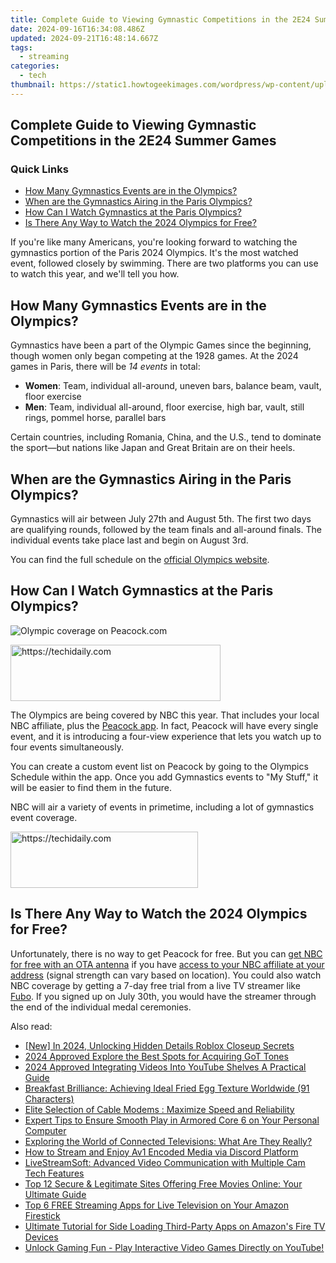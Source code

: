 ```yaml
---
title: Complete Guide to Viewing Gymnastic Competitions in the 2E24 Summer Games
date: 2024-09-16T16:34:08.486Z
updated: 2024-09-21T16:48:14.667Z
tags:
  - streaming
categories:
  - tech
thumbnail: https://static1.howtogeekimages.com/wordpress/wp-content/uploads/2024/07/a-gymnast-performing-with-the-olympics-logo-in-the-background.jpg
---
```


## Complete Guide to Viewing Gymnastic Competitions in the 2E24 Summer Games

### Quick Links

* [How Many Gymnastics Events are in the Olympics?](https://smart-video-creator.techidaily.com/in-2024-10-best-meme-generator-apps-for-android-and-ios/)
* [When are the Gymnastics Airing in the Paris Olympics?](https://digital-screen-recording.techidaily.com/updated-2024-approved-digital-gurus-choice-best-5-web-video-recorders/)
* [How Can I Watch Gymnastics at the Paris Olympics?](https://iphone-unlock.techidaily.com/how-to-fix-auto-lock-greyed-out-on-apple-iphone-se-2022-drfone-by-drfone-ios/)
* [Is There Any Way to Watch the 2024 Olympics for Free?](https://facebook-video-files.techidaily.com/new-in-2024-resolving-partial-muting-in-facebook-video-chats-updated-guide/)

 If you're like many Americans, you're looking forward to watching the gymnastics portion of the Paris 2024 Olympics. It's the most watched event, followed closely by swimming. There are two platforms you can use to watch this year, and we'll tell you how.

##  How Many Gymnastics Events are in the Olympics?

 Gymnastics have been a part of the Olympic Games since the beginning, though women only began competing at the 1928 games. At the 2024 games in Paris, there will be _14 events_ in total:

* **Women**: Team, individual all-around, uneven bars, balance beam, vault, floor exercise
* **Men**: Team, individual all-around, floor exercise, high bar, vault, still rings, pommel horse, parallel bars

 Certain countries, including Romania, China, and the U.S., tend to dominate the sport—but nations like Japan and Great Britain are on their heels.

##  When are the Gymnastics Airing in the Paris Olympics?

 Gymnastics will air between July 27th and August 5th. The first two days are qualifying rounds, followed by the team finals and all-around finals. The individual events take place last and begin on August 3rd.

 You can find the full schedule on the [official Olympics website](https://olympics.com/en/paris-2024/schedule/artistic-gymnastics?day=27-july).

##  How Can I Watch Gymnastics at the Paris Olympics?

![Olympic coverage on Peacock.com](https://static1.howtogeekimages.com/wordpress/wp-content/uploads/2024/07/2024-07-19_12-55-57.png) 

<!-- affiliate ads begin -->
<a href="https://aligracehair.sjv.io/c/5597632/2135358/19272" target="_top" id="2135358">
  <img src="//a.impactradius-go.com/display-ad/19272-2135358" border="0" alt="https://techidaily.com" width="336" height="90"/>
</a>
<img height="0" width="0" src="https://aligracehair.sjv.io/i/5597632/2135358/19272" style="position:absolute;visibility:hidden;" border="0" />
<!-- affiliate ads end -->

 The Olympics are being covered by NBC this year. That includes your local NBC affiliate, plus the [Peacock app](https://www.peacocktv.com/). In fact, Peacock will have every single event, and it is introducing a four-view experience that lets you watch up to four events simultaneously.

 You can create a custom event list on Peacock by going to the Olympics Schedule within the app. Once you add Gymnastics events to "My Stuff," it will be easier to find them in the future.

 NBC will air a variety of events in primetime, including a lot of gymnastics event coverage.

<!-- affiliate ads begin -->
<a href="https://aligracehair.sjv.io/c/5597632/1915805/19272" target="_top" id="1915805">
  <img src="//a.impactradius-go.com/display-ad/19272-1915805" border="0" alt="https://techidaily.com" width="300" height="90"/>
</a>
<img height="0" width="0" src="https://aligracehair.sjv.io/i/5597632/1915805/19272" style="position:absolute;visibility:hidden;" border="0" />
<!-- affiliate ads end -->

##  Is There Any Way to Watch the 2024 Olympics for Free?

 Unfortunately, there is no way to get Peacock for free. But you can [get NBC for free with an OTA antenna](https://sound-issues.techidaily.com/how-to-fix-a-non-functioning-steelseries-arctis-pro-microphone-complete-solution/) if you have [access to your NBC affiliate at your address](https://twitter-videos.techidaily.com/updated-crossing-platforms-upload-video-to-twittertumblr/) (signal strength can vary based on location). You could also watch NBC coverage by getting a 7-day free trial from a live TV streamer like [Fubo](https://www.fubo.tv/). If you signed up on July 30th, you would have the streamer through the end of the individual medal ceremonies.

<ins class="adsbygoogle"
     style="display:block"
     data-ad-format="autorelaxed"
     data-ad-client="ca-pub-7571918770474297"
     data-ad-slot="1223367746"></ins>

<ins class="adsbygoogle"
     style="display:block"
     data-ad-client="ca-pub-7571918770474297"
     data-ad-slot="8358498916"
     data-ad-format="auto"
     data-full-width-responsive="true"></ins>

<span class="atpl-alsoreadstyle">Also read:</span>
<div><ul>
<li><a href="https://fox-hovers.techidaily.com/new-in-2024-unlocking-hidden-details-roblox-closeup-secrets/"><u>[New] In 2024, Unlocking Hidden Details Roblox Closeup Secrets</u></a></li>
<li><a href="https://fox-helps.techidaily.com/2024-approved-explore-the-best-spots-for-acquiring-got-tones/"><u>2024 Approved Explore the Best Spots for Acquiring GoT Tones</u></a></li>
<li><a href="https://article-tips.techidaily.com/2024-approved-integrating-videos-into-youtube-shelves-a-practical-guide/"><u>2024 Approved Integrating Videos Into YouTube Shelves A Practical Guide</u></a></li>
<li><a href="https://mondly-stories.techidaily.com/breakfast-brilliance-achieving-ideal-fried-egg-texture-worldwide-91-characters/"><u>Breakfast Brilliance: Achieving Ideal Fried Egg Texture Worldwide (91 Characters)</u></a></li>
<li><a href="https://buynow-help.techidaily.com/elite-selection-of-cable-modems-maximize-speed-and-reliability/"><u>Elite Selection of Cable Modems : Maximize Speed and Reliability</u></a></li>
<li><a href="https://program-issues.techidaily.com/expert-tips-to-ensure-smooth-play-in-armored-core-6-on-your-personal-computer/"><u>Expert Tips to Ensure Smooth Play in Armored Core 6 on Your Personal Computer</u></a></li>
<li><a href="https://technical-tips.techidaily.com/exploring-the-world-of-connected-televisions-what-are-they-really/"><u>Exploring the World of Connected Televisions: What Are They Really?</u></a></li>
<li><a href="https://discover-great.techidaily.com/how-to-stream-and-enjoy-av1-encoded-media-via-discord-platform/"><u>How to Stream and Enjoy Av1 Encoded Media via Discord Platform</u></a></li>
<li><a href="https://blog-min.techidaily.com/livestreamsoft-advanced-video-communication-with-multiple-cam-tech-features/"><u>LiveStreamSoft: Advanced Video Communication with Multiple Cam Tech Features</u></a></li>
<li><a href="https://media-tips.techidaily.com/top-12-secure-and-legitimate-sites-offering-free-movies-online-your-ultimate-guide/"><u>Top 12 Secure & Legitimate Sites Offering Free Movies Online: Your Ultimate Guide</u></a></li>
<li><a href="https://media-tips.techidaily.com/top-6-free-streaming-apps-for-live-television-on-your-amazon-firestick/"><u>Top 6 FREE Streaming Apps for Live Television on Your Amazon Firestick</u></a></li>
<li><a href="https://media-tips.techidaily.com/ultimate-tutorial-for-side-loading-third-party-apps-on-amazons-fire-tv-devices/"><u>Ultimate Tutorial for Side Loading Third-Party Apps on Amazon's Fire TV Devices</u></a></li>
<li><a href="https://media-tips.techidaily.com/unlock-gaming-fun-play-interactive-video-games-directly-on-youtube/"><u>Unlock Gaming Fun - Play Interactive Video Games Directly on YouTube!</u></a></li>
</ul></div>

